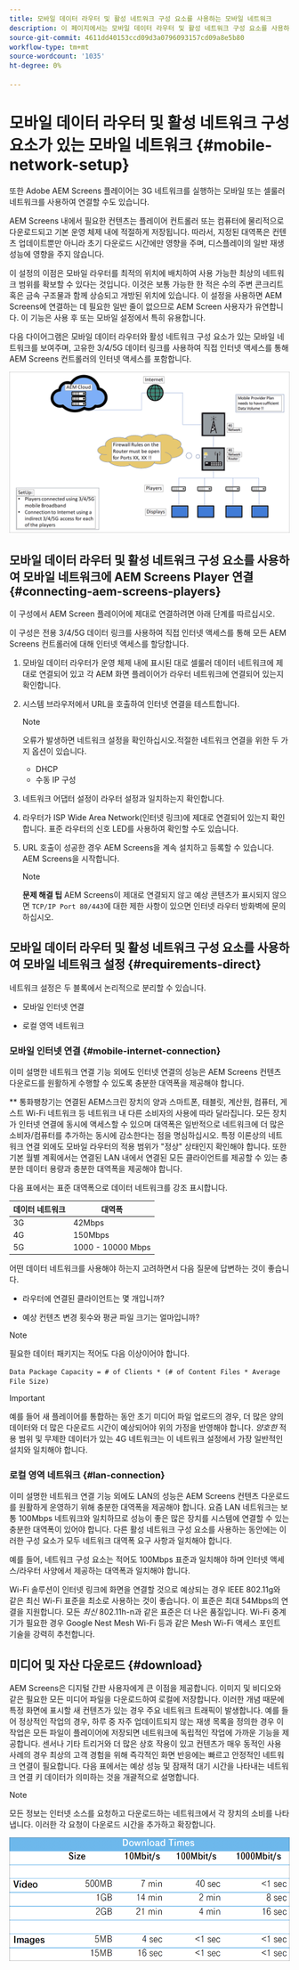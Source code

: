 ```yaml
---
title: 모바일 데이터 라우터 및 활성 네트워크 구성 요소를 사용하는 모바일 네트워크
description: 이 페이지에서는 모바일 데이터 라우터 및 활성 네트워크 구성 요소를 사용하는 모바일 네트워크에 대해 설명합니다
source-git-commit: 4611dd40153ccd09d3a0796093157cd09a8e5b80
workflow-type: tm+mt
source-wordcount: '1035'
ht-degree: 0%

---
```



# 모바일 데이터 라우터 및 활성 네트워크 구성 요소가 있는 모바일 네트워크 {#mobile-network-setup}

또한 Adobe AEM Screens 플레이어는 3G 네트워크를 실행하는 모바일 또는 셀룰러 네트워크를 사용하여 연결할 수도 있습니다.

AEM Screens 내에서 필요한 컨텐츠는 플레이어 컨트롤러 또는 컴퓨터에 물리적으로 다운로드되고 기본 운영 체제 내에 적절하게 저장됩니다. 따라서, 지정된 대역폭은 컨텐츠 업데이트뿐만 아니라 초기 다운로드 시간에만 영향을 주며, 디스플레이의 일반 재생 성능에 영향을 주지 않습니다.

이 설정의 이점은 모바일 라우터를 최적의 위치에 배치하여 사용 가능한 최상의 네트워크 범위를 확보할 수 있다는 것입니다. 이것은 보통 가능한 한 적은 수의 주변 콘크리트 혹은 금속 구조물과 함께 상승되고 개방된 위치에 있습니다.
이 설정을 사용하면 AEM Screens에 연결하는 데 필요한 일반 줄이 없으므로 AEM Screen 사용자가 유연합니다. 이 기능은 사용 후 또는 모바일 설정에서 특히 유용합니다.

다음 다이어그램은 모바일 데이터 라우터와 활성 네트워크 구성 요소가 있는 모바일 네트워크를 보여주며, 고유한 3/4/5G 데이터 링크를 사용하여 직접 인터넷 액세스를 통해 AEM Screens 컨트롤러의 인터넷 액세스를 포함합니다.

![](/help/using/assets/mobile-network-1.png)

## 모바일 데이터 라우터 및 활성 네트워크 구성 요소를 사용하여 모바일 네트워크에 AEM Screens Player 연결 {#connecting-aem-screens-players}

이 구성에서 AEM Screen 플레이어에 제대로 연결하려면 아래 단계를 따르십시오.

이 구성은 전용 3/4/5G 데이터 링크를 사용하여 직접 인터넷 액세스를 통해 모든 AEM Screens 컨트롤러에 대해 인터넷 액세스를 할당합니다.

1. 모바일 데이터 라우터가 운영 체제 내에 표시된 대로 셀룰러 데이터 네트워크에 제대로 연결되어 있고 각 AEM 화면 플레이어가 라우터 네트워크에 연결되어 있는지 확인합니다.
1. 시스템 브라우저에서 URL을 호출하여 인터넷 연결을 테스트합니다.
   >[!NOTE]
   >오류가 발생하면 네트워크 설정을 확인하십시오.적절한 네트워크 연결을 위한 두 가지 옵션이 있습니다.
   >* DHCP
   >* 수동 IP 구성


1. 네트워크 어댑터 설정이 라우터 설정과 일치하는지 확인합니다.

1. 라우터가 ISP Wide Area Network(인터넷 링크)에 제대로 연결되어 있는지 확인합니다. 표준 라우터의 신호 LED를 사용하여 확인할 수도 있습니다.
1. URL 호출이 성공한 경우 AEM Screens을 계속 설치하고 등록할 수 있습니다. AEM Screens을 시작합니다.

   >[!NOTE]
   >**문제 해결 팁**
   >AEM Screens이 제대로 연결되지 않고 예상 콘텐츠가 표시되지 않으면 `TCP/IP Port 80/443`에 대한 제한 사항이 있으면 인터넷 라우터 방화벽에 문의하십시오.


## 모바일 데이터 라우터 및 활성 네트워크 구성 요소를 사용하여 모바일 네트워크 설정 {#requirements-direct}

네트워크 설정은 두 블록에서 논리적으로 분리할 수 있습니다.

* 모바일 인터넷 연결

* 로컬 영역 네트워크

### 모바일 인터넷 연결 {#mobile-internet-connection}

이미 설명한 네트워크 연결 기능 외에도 인터넷 연결의 성능은 AEM Screens 컨텐츠 다운로드를 원활하게 수행할 수 있도록 충분한 대역폭을 제공해야 합니다.

** 통화팽창기는 연결된 AEM스크린 장치의 양과 스마트폰, 태블릿, 계산원, 컴퓨터, 게스트 Wi-Fi 네트워크 등 네트워크 내 다른 소비자의 사용에 따라 달라집니다.
모든 장치가 인터넷 연결에 동시에 액세스할 수 있으며 대역폭은 일반적으로 네트워크에 더 많은 소비자/컴퓨터를 추가하는 동시에 감소한다는 점을 명심하십시오.
특정 이론상의 네트워크 연결 외에도 모바일 라우터의 적용 범위가 &quot;정상&quot; 상태인지 확인해야 합니다. 또한 기본 월별 계획에서는 연결된 LAN 내에서 연결된 모든 클라이언트를 제공할 수 있는 충분한 데이터 용량과 충분한 대역폭을 제공해야 합니다.

다음 표에서는 표준 대역폭으로 데이터 네트워크를 강조 표시합니다.

| 데이터 네트워크 | 대역폭 |
|--- |--- |
| 3G | 42Mbps |
| 4G | 150Mbps |
| 5G | 1000 - 10000 Mbps |

어떤 데이터 네트워크를 사용해야 하는지 고려하면서 다음 질문에 답변하는 것이 좋습니다.

* 라우터에 연결된 클라이언트는 몇 개입니까?

* 예상 컨텐츠 변경 횟수와 평균 파일 크기는 얼마입니까?

>[!NOTE]
>
>필요한 데이터 패키지는 적어도 다음 이상이어야 합니다.
>
>`Data Package Capacity = # of Clients * (# of Content Files * Average File Size)`

>[!IMPORTANT]
>
>예를 들어 새 플레이어를 통합하는 동안 초기 미디어 파일 업로드의 경우, 더 많은 양의 데이터와 더 많은 다운로드 시간이 예상되어야 위의 가정을 반영해야 합니다. *양호한* 적용 범위 및 무제한 데이터가 있는 4G 네트워크는 이 네트워크 설정에서 가장 일반적인 설치와 일치해야 합니다.


### 로컬 영역 네트워크 {#lan-connection}

이미 설명한 네트워크 연결 기능 외에도 LAN의 성능은 AEM Screens 컨텐츠 다운로드를 원활하게 운영하기 위해 충분한 대역폭을 제공해야 합니다. 요즘 LAN 네트워크는 보통 100Mbps 네트워크와 일치하므로 성능이 좋은 많은 장치를 시스템에 연결할 수 있는 충분한 대역폭이 있어야 합니다. 다른 활성 네트워크 구성 요소를 사용하는 동안에는 이러한 구성 요소가 모두 네트워크 대역폭 요구 사항과 일치해야 합니다.

예를 들어, 네트워크 구성 요소는 적어도 100Mbps 표준과 일치해야 하며 인터넷 액세스/라우터 사양에서 제공하는 대역폭과 일치해야 합니다.

Wi-Fi 솔루션이 인터넷 링크에 화면을 연결할 것으로 예상되는 경우 IEEE 802.11g와 같은 최신 Wi-Fi 표준을 최소로 사용하는 것이 좋습니다. 이 표준은 최대 54Mbps의 연결을 지원합니다. 모든 *최신* 802.11h-n과 같은 표준은 더 나은 품질입니다. Wi-Fi 중계기가 필요한 경우 Google Nest Mesh Wi-Fi 등과 같은 Mesh Wi-Fi 액세스 포인트 기술을 강력히 추천합니다.

## 미디어 및 자산 다운로드 {#download}

AEM Screens은 디지털 간판 사용자에게 큰 이점을 제공합니다. 이미지 및 비디오와 같은 필요한 모든 미디어 파일을 다운로드하여 로컬에 저장합니다. 이러한 개념 때문에 특정 화면에 표시할 새 컨텐츠가 있는 경우 주요 네트워크 트래픽이 발생합니다.
예를 들어 정상적인 작업의 경우, 하루 중 자주 업데이트되지 않는 재생 목록을 정의한 경우 이 작업은 모든 파일이 플레이어에 저장되면 네트워크에 독립적인 작업에 가까운 기능을 제공합니다.
센서나 기타 트리거와 더 많은 상호 작용이 있고 컨텐츠가 매우 동적인 사용 사례의 경우 최상의 고객 경험을 위해 즉각적인 화면 반응에는 빠르고 안정적인 네트워크 연결이 필요합니다.
다음 표에서는 예상 성능 및 잠재적 대기 시간을 나타내는 네트워크 연결 키 데이터가 의미하는 것을 개괄적으로 설명합니다.

>[!NOTE]
>
>모든 정보는 인터넷 소스를 요청하고 다운로드하는 네트워크에서 각 장치의 소비를 나타냅니다. 이러한 각 요청이 다운로드 시간을 추가하고 확장합니다.

![](/help/using/assets/mobile-router-download.png)
